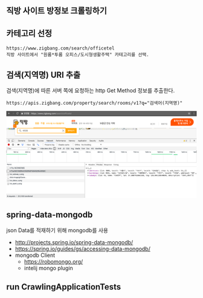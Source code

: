 ## 직방 사이트 방정보 크롤링하기

## 카테고리 선정
```
https://www.zigbang.com/search/officetel
직방 사이트에서 "원룸*투룸 오피스/도시형생활주택" 카테고리를 선택.
```

## 검색(지역명) URI 추출
검색(지역명)에 따른 서버 쪽에 요청하는 http Get Method 정보를 추출한다.

`https://apis.zigbang.com/property/search/rooms/v1?q="검색어(지역명)"`

![검색어 URI 추출](/img/getRoomIds.jpg)


## spring-data-mongodb
json Data를 적재하기 위해 mongodb를 사용
- http://projects.spring.io/spring-data-mongodb/
- https://spring.io/guides/gs/accessing-data-mongodb/
- mongodb Client
  - https://robomongo.org/
  - intelij mongo plugin
  

## run CrawlingApplicationTests


